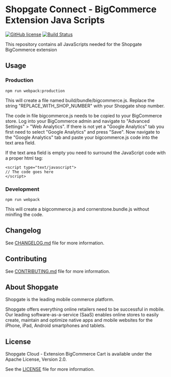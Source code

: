 # Shopgate Connect - BigCommerce Extension Java Scripts
[![GitHub license](http://dmlc.github.io/img/apache2.svg)](LICENSE.md)
[![Build Status](https://travis-ci.org/shopgate/bigcommerce-js.svg?branch=master)](https://travis-ci.org/shopgate/bigcommerce-js)

This repository contains all JavaScripts needed for the Shopgate BigCommerce extension

## Usage

### Production
	npm run webpack:production

This will create a file named build/bundle/bigcommerce.js.
Replace the string "REPLACE_WITH_SHOP_NUMBER" with your Shopgate shop number.

The code in file bigcommerce.js needs to be copied to your BigCommerce store. 
Log into your BigCommerce admin and navigate to "Advanced Settings" > "Web Analytics".
If there is not yet a "Google Analytics" tab you first need to select "Google Analytics" and press "Save".
Now navigate to the "Google Analytics" tab and paste your bigcommerce.js code into the text area field.

If the text area field is empty you need to surround the JavaScript code with a proper html tag:

	<script type="text/javascript">
	// The code goes here
	</script>

### Development
	npm run webpack

This will create a bigcommerce.js and cornerstone.bundle.js without minifing the code.

## Changelog

See [CHANGELOG.md](CHANGELOG.md) file for more information.

## Contributing

See [CONTRIBUTING.md](CONTRIBUTING.md) file for more information.

## About Shopgate

Shopgate is the leading mobile commerce platform.

Shopgate offers everything online retailers need to be successful in mobile. Our leading
software-as-a-service (SaaS) enables online stores to easily create, maintain and optimize native
apps and mobile websites for the iPhone, iPad, Android smartphones and tablets.

## License

Shopgate Cloud - Extension BigCommerce Cart is available under the Apache License, Version 2.0.

See the [LICENSE](./LICENSE.md) file for more information.
